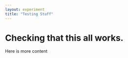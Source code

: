 ```yaml
---
layout: experiment
title: "Testing Stuff"
---
```


# Checking that this all works.

Here is more content